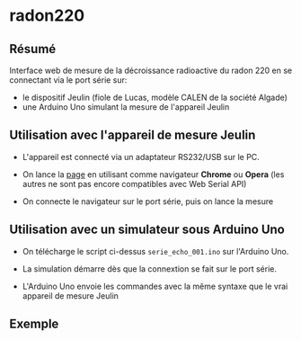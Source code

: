 # radon220
## Résumé
Interface web de mesure de la décroissance radioactive du radon 220 en se connectant via le port série sur: 
- le dispositif Jeulin (fiole de Lucas, modèle CALEN de la société Algade)
- une Arduino Uno simulant la mesure de l'appareil Jeulin

## Utilisation avec l'appareil de mesure Jeulin
- L'appareil est connecté via un adaptateur RS232/USB sur le PC.

- On lance la [page]([https://pages.github.com/](https://physicus68.github.io/radon220/)) en utilisant comme navigateur **Chrome** ou **Opera** (les autres ne sont pas encore compatibles avec Web Serial API)

- On connecte le navigateur sur le port série, puis on lance la mesure
  
## Utilisation avec un simulateur sous Arduino Uno
- On télécharge le script ci-dessus `serie_echo_001.ino` sur l'Arduino Uno.

- La simulation démarre dès que la connextion se fait sur le port série.

- L'Arduino Uno envoie les commandes avec la même syntaxe que le vrai appareil de mesure Jeulin

## Exemple
  
  
